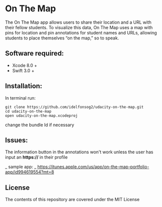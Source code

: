 # On The Map

The On The Map app allows users to share their location and a URL with their fellow students. To visualize this data, On The Map uses a map with pins for location and pin annotations for student names and URLs, allowing students to place themselves “on the map,” so to speak.

## Software required:
- Xcode 8.0 +
- Swift 3.0 +

## Installation:
In terminal run:
```
git clone https://github.com/idelfonsog2/udacity-on-the-map.git
cd udacity-on-the-map
open udacity-on-the-map.xcodeproj
```

change the bundle Id if necessary

## Issues:

The information button in the annotations won't work unless the user has input an **https://**  in their profile

_ sample app: _
https://itunes.apple.com/us/app/on-the-map-portfolio-app/id994619554?mt=8

## License
The contents of this repository are covered under the MIT License
